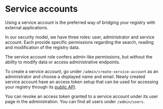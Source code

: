 # Service accounts

Using a service account is the preferred way of bridging your registry with external applications.

In our security model, we have three roles: user, administrator and service account. Each provide specific permissions
regarding the search, reading and modification of the registry data.

The service account role confers admin-like permissions, but without the ability to modify data or access administrative
endpoints.

To create a service account, go under `/admin/create-service-account` as an administrator and choose a displayed name
and email. Newly created service account have an access token setup that can be used for accessing your registry through
its [public API](api.md).

You can revoke an access token granted to a service account under its user page
in the administration. You can find all users under `/admin/users`.


